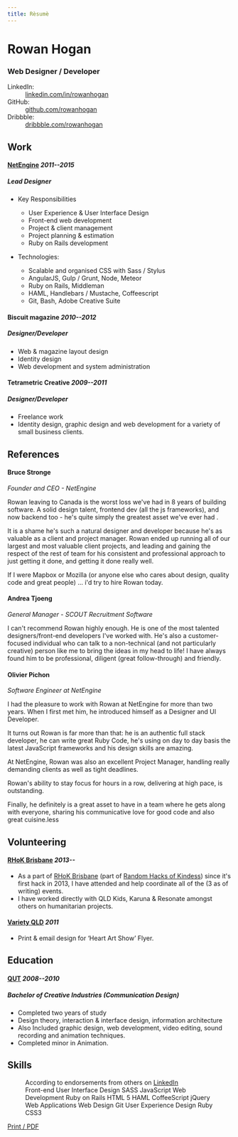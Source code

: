 ```yaml
---
title: Rèsumè
---
```


<div class="contact-info-block print-only">

  <h1>Rowan Hogan</h1>

  <h3>Web Designer / Developer</h3>

  <label class="contact-info"></label>

  <dl>
    <dt>LinkedIn:</dt>
    <dd><a class="linkedin" href="http://www.linkedin.com/in/rowanhogan">linkedin.com/in/rowanhogan</a></dd>
    <dt>GitHub:</dt>
    <dd><a class="github" href="https://github.com/rowanhogan">github.com/rowanhogan</a></dd>
    <dt>Dribbble:</dt>
    <dd><a class="dribbble" href="http://dribbble.com/rowanhogan">dribbble.com/rowanhogan</a></dd>
  </dl>
</div>


## Work

#### [NetEngine](http://netengine.com.au/) _2011--2015_

##### Lead Designer

- Key Responsibilities
  - User Experience &amp; User Interface Design<br>
  - Front-end web development<br>
  - Project &amp; client management<br>
  - Project planning &amp; estimation<br>
  - Ruby on Rails development<br>

- Technologies:
  - Scalable and organised CSS with Sass / Stylus<br>
  - AngularJS, Gulp / Grunt, Node, Meteor<br>
  - Ruby on Rails, Middleman<br>
  - HAML, Handlebars / Mustache, Coffeescript<br>
  - Git, Bash, Adobe Creative Suite</span>

#### Biscuit magazine _2010--2012_

##### Designer/Developer

- Web & magazine layout design
- Identity design
- Web development and system administration

#### Tetrametric Creative _2009--2011_

##### Designer/Developer

- Freelance work
- Identity design, graphic design and web development for a variety of small business clients.


## References



#### Bruce Stronge

_Founder and CEO - NetEngine_

Rowan leaving to Canada is the worst loss we've had in 8 years of building software. A solid design talent, frontend dev (all the js frameworks), and now backend too - he's quite simply the greatest asset we've ever had .

It is a shame he's such a natural designer and developer because he's as valuable as a client and project manager. Rowan ended up running all of our largest and most valuable client projects, and leading and gaining the respect of the rest of team for his consistent and professional approach to just getting it done, and getting it done really well.

If I were Mapbox or Mozilla (or anyone else who cares about design, quality code and great people) ... i'd try to hire Rowan today.

#### Andrea Tjoeng

_General Manager - SCOUT Recruitment Software_

I can't recommend Rowan highly enough. He is one of the most talented designers/front-end developers I've worked with. He's also a customer-focused individual who can talk to a non-technical (and not particularly creative) person like me to bring the ideas in my head to life! I have always found him to be professional, diligent (great follow-through) and friendly.


#### Olivier Pichon

_Software Engineer at NetEngine_

I had the pleasure to work with Rowan at NetEngine for more than two years. When I first met him, he introduced himself as a Designer and UI Developer.

It turns out Rowan is far more than that: he is an authentic full stack developer, he can write great Ruby Code, he's using on day to day basis the latest JavaScript frameworks and his design skills are amazing.

At NetEngine, Rowan was also an excellent Project Manager, handling really demanding clients as well as tight deadlines.

Rowan's ability to stay focus for hours in a row, delivering at high pace, is outstanding.

Finally, he definitely is a great asset to have in a team where he gets along with everyone, sharing his communicative love for good code and also great cuisine.less


## Volunteering


#### [RHoK Brisbane](http://rhokbrisbane.org/) _2013--_

- As a part of [RHoK Brisbane](http://rhokbrisbane.org/) (part of [Random Hacks of Kindess](http://rhok.org/)) since it's first hack in 2013, I have attended and help coordinate all of the (3 as of writing) events.
- I have worked directly with QLD Kids, Karuna & Resonate amongst others on humanitarian projects.

#### [Variety QLD](http://www.variety.org.au/qld/) _2011_

- Print & email design for ‘Heart Art Show’ Flyer.


## Education


#### [QUT](http://www.qut.edu.au/) _2008--2010_

##### Bachelor of Creative Industries (Communication Design)

- Completed two years of study
- Design theory, interaction & interface design, information architecture
- Also Included graphic design, web development, video editing, sound recording and animation techniques.
- Completed minor in Animation.


## Skills

<figure class="skills">
  <figcaption>According to endorsements from others on <a href="http://au.linkedin.com/in/rowanhogan#background-skills" target="_blank">LinkedIn</a></figcaption>

  <div class="labels">
    <label style="width: 19em;">Front-end</label>
    <label style="width: 18em;">User Interface Design</label>
    <label style="width: 14em;">SASS</label>
    <label style="width: 11em;">JavaScript</label>
    <label style="width: 10em;">Web Development</label>
    <label style="width: 9em;">Ruby on Rails</label>
    <label style="width: 9em;">HTML 5</label>
    <label style="width: 9em;">HAML</label>
    <label style="width: 8em;">CoffeeScript</label>
    <label style="width: 7em;">jQuery</label>
    <label style="width: 6em;">Web Applications</label>
    <label style="width: 5em;">Web Design</label>
    <label style="width: 5em;">Git</label>
    <label style="width: 4em;">User Experience Design</label>
    <label style="width: 4em;">Ruby</label>
    <label style="width: 4em;">CSS3</label>
  </div>
</figure>

<a href="#" class="web-only" onclick="event.preventDefault(); window.print();">Print / PDF</a>
